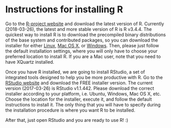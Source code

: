 # Instructions for installing R

Go to the [R-project website](https://cran.ma.imperial.ac.uk/) and download the latest version of R. Currently (2018-03-26), the latest and more stable version of R is R v3.4.4. The quickest way to install R is to download the precompiled binary distributions of the base system and contributed packages, so you can download the installer for either [Linux](https://cran.ma.imperial.ac.uk/), [Mac OS X](https://cran.ma.imperial.ac.uk/bin/macosx/R-3.4.4.pkg), or [Windows](https://cran.ma.imperial.ac.uk/bin/windows/base/R-3.4.4-win.exe). Then, please just follow the default installation settings, where you will only have to choose your preferred location to install R. If you are a Mac user, note that you need to have XQuartz installed. 

Once you have R installed, we are going to install RStudio, a set of integrated tools designed to help you be more productive with R. Go to the [RStudio website](https://www.rstudio.com/products/rstudio/download/) and download the FREE installer version. The current version (2017-03-26) is RStudio v1.1.442. Please download the correct installer according to your platform, i.e. Ubuntu, Windows, Mac OS X, etc.
Choose the location for the installer, execute it, and follow the default instructions to install it. The only thing that you will have to specify during the installation procedure is where you want R to be installed.

After that, just open RStudio and you are ready to use R! :)  


